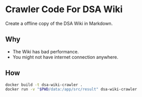 # Crawler Code For DSA Wiki

Create a offline copy of the DSA Wiki in Markdown.

## Why

- The Wiki has bad performance.
- You might not have internet connection anywhere.

## How

```bash
docker build -t dsa-wiki-crawler .
docker run -v "$PWD/data:/app/src/result" dsa-wiki-crawler
```
